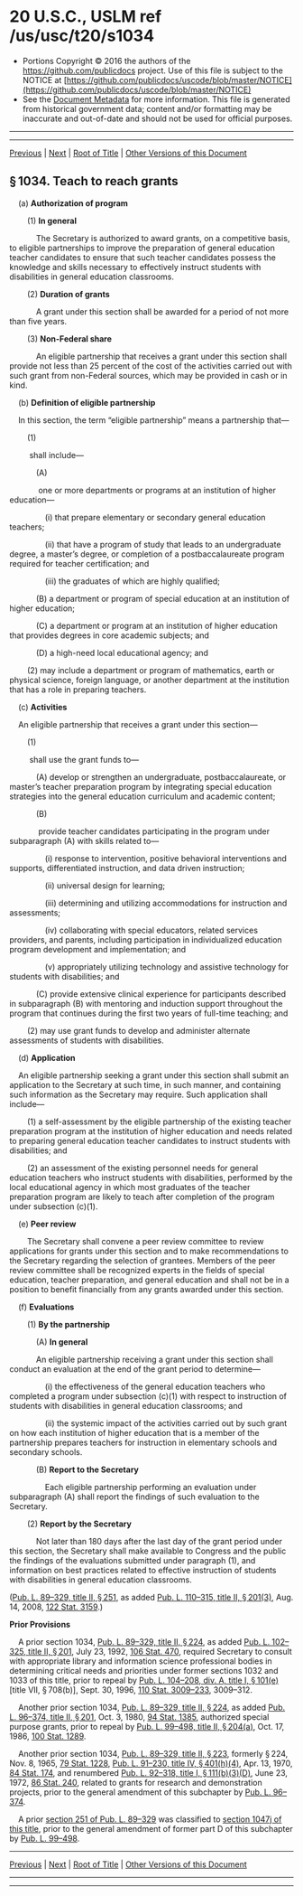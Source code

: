 ---
---

# 20 U.S.C., USLM ref /us/usc/t20/s1034

* Portions Copyright © 2016 the authors of the https://github.com/publicdocs project.
  Use of this file is subject to the NOTICE at [https://github.com/publicdocs/uscode/blob/master/NOTICE](https://github.com/publicdocs/uscode/blob/master/NOTICE)
* See the [Document Metadata](././../../../../../../..//README.md) for more information.
  This file is generated from historical government data; content and/or formatting may be inaccurate and out-of-date and should not be used for official purposes.

----------
----------

[Previous](./../../../../../../..//us/usc/t20/ch28/schII/ptB/spt3/m__us_usc_t20_ch28_schII_ptB_spt3.md) | [Next](./../../../../../../..//us/usc/t20/ch28/schII/ptB/spt4/m__us_usc_t20_ch28_schII_ptB_spt4.md) | [Root of Title](./../../../../../../../) | [Other Versions of this Document](https://publicdocs.github.io/go/links?ns=uslm&ref=%2Fus%2Fusc%2Ft20%2Fs1034)

## § 1034. Teach to reach grants

    (a) __Authorization of program__ 

        (1) __In general__ 

            The Secretary is authorized to award grants, on a competitive basis, to eligible partnerships to improve the preparation of general education teacher candidates to ensure that such teacher candidates possess the knowledge and skills necessary to effectively instruct students with disabilities in general education classrooms.

        (2) __Duration of grants__ 

            A grant under this section shall be awarded for a period of not more than five years.

        (3) __Non-Federal share__ 

            An eligible partnership that receives a grant under this section shall provide not less than 25 percent of the cost of the activities carried out with such grant from non-Federal sources, which may be provided in cash or in kind.

    (b) __Definition of eligible partnership__ 

    In this section, the term “eligible partnership” means a partnership that—

        (1)

         shall include—

            (A)

             one or more departments or programs at an institution of higher education—

                (i) that prepare elementary or secondary general education teachers;

                (ii) that have a program of study that leads to an undergraduate degree, a master’s degree, or completion of a postbaccalaureate program required for teacher certification; and

                (iii) the graduates of which are highly qualified;

            (B) a department or program of special education at an institution of higher education;

            (C) a department or program at an institution of higher education that provides degrees in core academic subjects; and

            (D) a high-need local educational agency; and

        (2) may include a department or program of mathematics, earth or physical science, foreign language, or another department at the institution that has a role in preparing teachers.

    (c) __Activities__ 

    An eligible partnership that receives a grant under this section—

        (1)

         shall use the grant funds to—

            (A) develop or strengthen an undergraduate, postbaccalaureate, or master’s teacher preparation program by integrating special education strategies into the general education curriculum and academic content;

            (B)

             provide teacher candidates participating in the program under subparagraph (A) with skills related to—

                (i) response to intervention, positive behavioral interventions and supports, differentiated instruction, and data driven instruction;

                (ii) universal design for learning;

                (iii) determining and utilizing accommodations for instruction and assessments;

                (iv) collaborating with special educators, related services providers, and parents, including participation in individualized education program development and implementation; and

                (v) appropriately utilizing technology and assistive technology for students with disabilities; and

            (C) provide extensive clinical experience for participants described in subparagraph (B) with mentoring and induction support throughout the program that continues during the first two years of full-time teaching; and

        (2) may use grant funds to develop and administer alternate assessments of students with disabilities.

    (d) __Application__ 

    An eligible partnership seeking a grant under this section shall submit an application to the Secretary at such time, in such manner, and containing such information as the Secretary may require. Such application shall include—

        (1) a self-assessment by the eligible partnership of the existing teacher preparation program at the institution of higher education and needs related to preparing general education teacher candidates to instruct students with disabilities; and

        (2) an assessment of the existing personnel needs for general education teachers who instruct students with disabilities, performed by the local educational agency in which most graduates of the teacher preparation program are likely to teach after completion of the program under subsection (c)(1).

    (e) __Peer review__ 

        The Secretary shall convene a peer review committee to review applications for grants under this section and to make recommendations to the Secretary regarding the selection of grantees. Members of the peer review committee shall be recognized experts in the fields of special education, teacher preparation, and general education and shall not be in a position to benefit financially from any grants awarded under this section.

    (f) __Evaluations__ 

        (1) __By the partnership__ 

            (A) __In general__ 

            An eligible partnership receiving a grant under this section shall conduct an evaluation at the end of the grant period to determine—

                (i) the effectiveness of the general education teachers who completed a program under subsection (c)(1) with respect to instruction of students with disabilities in general education classrooms; and

                (ii) the systemic impact of the activities carried out by such grant on how each institution of higher education that is a member of the partnership prepares teachers for instruction in elementary schools and secondary schools.

            (B) __Report to the Secretary__ 

                Each eligible partnership performing an evaluation under subparagraph (A) shall report the findings of such evaluation to the Secretary.

        (2) __Report by the Secretary__ 

            Not later than 180 days after the last day of the grant period under this section, the Secretary shall make available to Congress and the public the findings of the evaluations submitted under paragraph (1), and information on best practices related to effective instruction of students with disabilities in general education classrooms.

([Pub. L. 89–329, title II, § 251][/us/pl/89/329/s251], as added [Pub. L. 110–315, title II, § 201(3)][/us/pl/110/315/s201/3], Aug. 14, 2008, [122 Stat. 3159][/us/stat/122/3159].)

 __Prior Provisions__ 

    A prior section 1034, [Pub. L. 89–329, title II, § 224][/us/pl/89/329/s224], as added [Pub. L. 102–325, title II, § 201][/us/pl/102/325/s201], July 23, 1992, [106 Stat. 470][/us/stat/106/470], required Secretary to consult with appropriate library and information science professional bodies in determining critical needs and priorities under former sections 1032 and 1033 of this title, prior to repeal by [Pub. L. 104–208, div. A, title I, § 101(e)][/us/pl/104/208/s101/e] \[title VII, § 708(b)\], Sept. 30, 1996, [110 Stat. 3009–233][/us/stat/110/3009-233], 3009–312.

    Another prior section 1034, [Pub. L. 89–329, title II, § 224][/us/pl/89/329/s224], as added [Pub. L. 96–374, title II, § 201][/us/pl/96/374/s201], Oct. 3, 1980, [94 Stat. 1385][/us/stat/94/1385], authorized special purpose grants, prior to repeal by [Pub. L. 99–498, title II, § 204(a)][/us/pl/99/498/s204/a], Oct. 17, 1986, [100 Stat. 1289][/us/stat/100/1289].

    Another prior section 1034, [Pub. L. 89–329, title II, § 223][/us/pl/89/329/s223], formerly § 224, Nov. 8, 1965, [79 Stat. 1228][/us/stat/79/1228], [Pub. L. 91–230, title IV, § 401(h)(4)][/us/pl/91/230/s401/h/4], Apr. 13, 1970, [84 Stat. 174][/us/stat/84/174], and renumbered [Pub. L. 92–318, title I, § 111(b)(3)(D)][/us/pl/92/318/s111/b/3/D], June 23, 1972, [86 Stat. 240][/us/stat/86/240], related to grants for research and demonstration projects, prior to the general amendment of this subchapter by [Pub. L. 96–374][/us/pl/96/374].

    A prior [section 251 of Pub. L. 89–329][/us/pl/89/329/s251] was classified to [section 1047j of this title][/us/usc/t20/s1047j], prior to the general amendment of former part D of this subchapter by [Pub. L. 99–498][/us/pl/99/498].

----------

[Previous](./../../../../../../..//us/usc/t20/ch28/schII/ptB/spt3/m__us_usc_t20_ch28_schII_ptB_spt3.md) | [Next](./../../../../../../..//us/usc/t20/ch28/schII/ptB/spt4/m__us_usc_t20_ch28_schII_ptB_spt4.md) | [Root of Title](./../../../../../../../) | [Other Versions of this Document](https://publicdocs.github.io/go/links?ns=uslm&ref=%2Fus%2Fusc%2Ft20%2Fs1034)

----------
----------

[/us/pl/89/329/s251]: https://publicdocs.github.io/go/links?ns=uslm&ref=%2Fus%2Fpl%2F89%2F329%2Fs251
[/us/pl/110/315/s201/3]: https://publicdocs.github.io/go/links?ns=uslm&ref=%2Fus%2Fpl%2F110%2F315%2Fs201%2F3
[/us/stat/122/3159]: https://publicdocs.github.io/go/links?ns=uslm&ref=%2Fus%2Fstat%2F122%2F3159
[/us/pl/89/329/s224]: https://publicdocs.github.io/go/links?ns=uslm&ref=%2Fus%2Fpl%2F89%2F329%2Fs224
[/us/pl/102/325/s201]: https://publicdocs.github.io/go/links?ns=uslm&ref=%2Fus%2Fpl%2F102%2F325%2Fs201
[/us/stat/106/470]: https://publicdocs.github.io/go/links?ns=uslm&ref=%2Fus%2Fstat%2F106%2F470
[/us/pl/104/208/s101/e]: https://publicdocs.github.io/go/links?ns=uslm&ref=%2Fus%2Fpl%2F104%2F208%2Fs101%2Fe
[/us/stat/110/3009-233]: https://publicdocs.github.io/go/links?ns=uslm&ref=%2Fus%2Fstat%2F110%2F3009-233
[/us/pl/89/329/s224]: https://publicdocs.github.io/go/links?ns=uslm&ref=%2Fus%2Fpl%2F89%2F329%2Fs224
[/us/pl/96/374/s201]: https://publicdocs.github.io/go/links?ns=uslm&ref=%2Fus%2Fpl%2F96%2F374%2Fs201
[/us/stat/94/1385]: https://publicdocs.github.io/go/links?ns=uslm&ref=%2Fus%2Fstat%2F94%2F1385
[/us/pl/99/498/s204/a]: https://publicdocs.github.io/go/links?ns=uslm&ref=%2Fus%2Fpl%2F99%2F498%2Fs204%2Fa
[/us/stat/100/1289]: https://publicdocs.github.io/go/links?ns=uslm&ref=%2Fus%2Fstat%2F100%2F1289
[/us/pl/89/329/s223]: https://publicdocs.github.io/go/links?ns=uslm&ref=%2Fus%2Fpl%2F89%2F329%2Fs223
[/us/stat/79/1228]: https://publicdocs.github.io/go/links?ns=uslm&ref=%2Fus%2Fstat%2F79%2F1228
[/us/pl/91/230/s401/h/4]: https://publicdocs.github.io/go/links?ns=uslm&ref=%2Fus%2Fpl%2F91%2F230%2Fs401%2Fh%2F4
[/us/stat/84/174]: https://publicdocs.github.io/go/links?ns=uslm&ref=%2Fus%2Fstat%2F84%2F174
[/us/pl/92/318/s111/b/3/D]: https://publicdocs.github.io/go/links?ns=uslm&ref=%2Fus%2Fpl%2F92%2F318%2Fs111%2Fb%2F3%2FD
[/us/stat/86/240]: https://publicdocs.github.io/go/links?ns=uslm&ref=%2Fus%2Fstat%2F86%2F240
[/us/pl/96/374]: https://publicdocs.github.io/go/links?ns=uslm&ref=%2Fus%2Fpl%2F96%2F374
[/us/pl/89/329/s251]: https://publicdocs.github.io/go/links?ns=uslm&ref=%2Fus%2Fpl%2F89%2F329%2Fs251
[/us/usc/t20/s1047j]: https://publicdocs.github.io/go/links?ns=uslm&ref=%2Fus%2Fusc%2Ft20%2Fs1047j
[/us/pl/99/498]: https://publicdocs.github.io/go/links?ns=uslm&ref=%2Fus%2Fpl%2F99%2F498


